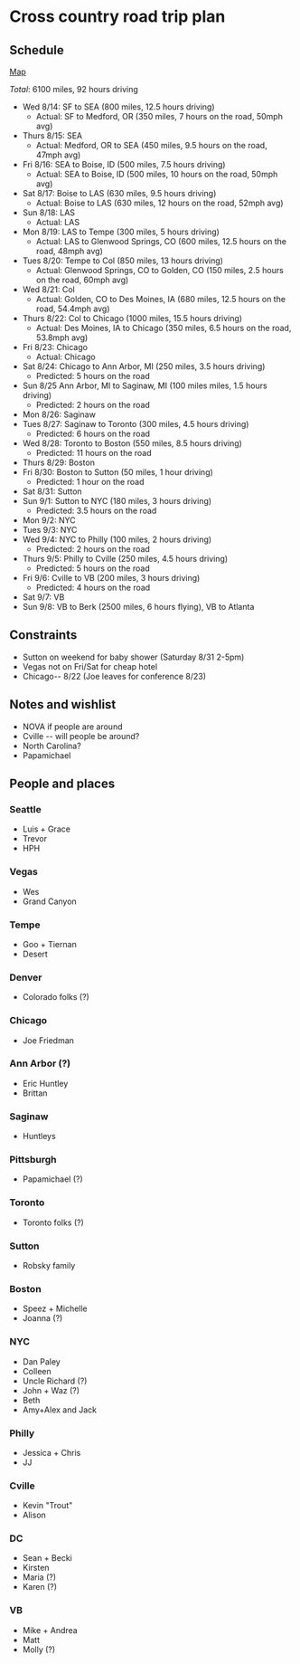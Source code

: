 # Cross country road trip plan

## Schedule

[Map](http://goo.gl/maps/ePE0O)

*Total*: 6100 miles, 92 hours driving

* Wed 8/14: SF to SEA (800 miles, 12.5 hours driving)
     * Actual: SF to Medford, OR (350 miles, 7 hours on the road, 50mph avg)   
* Thurs 8/15: SEA
     * Actual: Medford, OR to SEA (450 miles, 9.5 hours on the road, 47mph avg) 
* Fri 8/16: SEA to Boise, ID (500 miles, 7.5 hours driving)
     * Actual: SEA to Boise, ID (500 miles, 10 hours on the road, 50mph avg)
* Sat 8/17: Boise to LAS (630 miles, 9.5 hours driving)
     * Actual: Boise to LAS (630 miles, 12 hours on the road, 52mph avg) 
* Sun 8/18: LAS
     * Actual: LAS 
* Mon 8/19: LAS to Tempe (300 miles, 5 hours driving)
     * Actual: LAS to Glenwood Springs, CO (600 miles, 12.5 hours on the road, 48mph avg)
* Tues 8/20: Tempe to Col (850 miles, 13 hours driving)
     * Actual: Glenwood Springs, CO to Golden, CO (150 miles, 2.5 hours on the road, 60mph avg) 
* Wed 8/21: Col
     * Actual: Golden, CO to Des Moines, IA (680 miles, 12.5 hours on the road, 54.4mph avg)
* Thurs 8/22: Col to Chicago (1000 miles, 15.5 hours driving)
     * Actual: Des Moines, IA to Chicago (350 miles, 6.5 hours on the road, 53.8mph avg)
* Fri 8/23: Chicago
     * Actual: Chicago
* Sat 8/24: Chicago to Ann Arbor, MI (250 miles, 3.5 hours driving)
     * Predicted: 5 hours on the road
* Sun 8/25 Ann Arbor, MI to Saginaw, MI (100 miles miles, 1.5 hours driving)
     * Predicted: 2 hours on the road
* Mon 8/26: Saginaw
* Tues 8/27: Saginaw to Toronto (300 miles, 4.5 hours driving)
     * Predicted: 6 hours on the road
* Wed 8/28: Toronto to Boston (550 miles, 8.5 hours driving)
     * Predicted: 11 hours on the road
* Thurs 8/29: Boston
* Fri 8/30: Boston to Sutton (50 miles, 1 hour driving)
     * Predicted: 1 hour on the road
* Sat 8/31: Sutton
* Sun 9/1: Sutton to NYC (180 miles, 3 hours driving)
     * Predicted: 3.5 hours on the road
* Mon 9/2: NYC
* Tues 9/3: NYC
* Wed 9/4: NYC to Philly (100 miles, 2 hours driving)
     * Predicted: 2 hours on the road
* Thurs 9/5: Philly to Cville (250 miles, 4.5 hours driving)
     * Predicted: 5 hours on the road
* Fri 9/6: Cville to VB (200 miles, 3 hours driving)
     * Predicted: 4 hours on the road
* Sat 9/7: VB
* Sun 9/8: VB to Berk (2500 miles, 6 hours flying), VB to Atlanta
     

## Constraints
* Sutton on weekend for baby shower (Saturday 8/31 2-5pm)
* Vegas not on Fri/Sat for cheap hotel
* Chicago-- 8/22 (Joe leaves for conference 8/23)


## Notes and wishlist
* NOVA if people are around
* Cville -- will people be around?
* North Carolina?
* Papamichael

## People and places

### Seattle
* Luis + Grace
* Trevor
* HPH

### Vegas
* Wes
* Grand Canyon

### Tempe
* Goo + Tiernan
* Desert

### Denver
* Colorado folks (?)

### Chicago
* Joe Friedman

### Ann Arbor (?)
* Eric Huntley
* Brittan

### Saginaw
* Huntleys

### Pittsburgh
* Papamichael (?)

### Toronto
* Toronto folks (?)

### Sutton
* Robsky family

### Boston
* Speez + Michelle
* Joanna (?)

### NYC
* Dan Paley
* Colleen
* Uncle Richard (?)
* John + Waz (?)
* Beth
* Amy+Alex and Jack

### Philly
* Jessica + Chris
* JJ

### Cville
* Kevin "Trout"
* Alison

### DC
* Sean + Becki
* Kirsten
* Maria (?)
* Karen (?)

### VB 
* Mike + Andrea
* Matt
* Molly (?)


